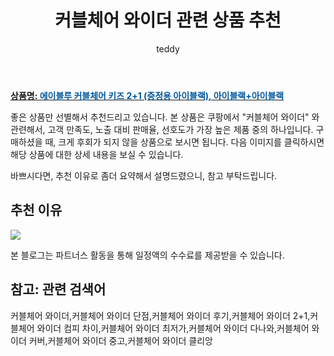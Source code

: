 ﻿---
layout: post
title:  "커블체어 와이더 관련 상품 추천"
author: teddy
categories: [ 가구/인테리어 ]
tags: [커블체어 와이더,커블체어 와이더 단점,커블체어 와이더 후기,커블체어 와이더 2+1,커블체어 와이더 컴피 차이,커블체어 와이더 최저가,커블체어 와이더 다나와,커블체어 와이더 커버,커블체어 와이더 중고,커블체어 와이더 클리앙]
image: https://static.coupangcdn.com/image/vendor_inventory/8c23/adcc8c8040d7d82de5194bf01fcb48272eb32e1a140f70d28bb53e614f5b.jpg 
description: "쿠팡에서 커블체어 와이더 관련 상품으로 가장 고객 선호도가 높은 제품 중 하나입니다."
---

<a href="https://link.coupang.com/re/AFFSDP?lptag=AF5184500&pageKey=4328931467&itemId=5050368843&vendorItemId=73350623542&traceid=V0-153-7bae228e23f44a4a"><b>상품명: <font color='#01579B'>에이블루 커블체어 키즈 2+1 (증정용 아이블랙), 아이블랙+아이블랙</font></b></a>

좋은 상품만 선별해서 추천드리고 있습니다.
본 상품은 쿠팡에서 "커블체어 와이더" 와 관련해서, 고객 만족도, 노출 대비 판매율, 선호도가 가장 높은 제품 중의 하나입니다.
구매하셨을 때, 크게 후회가 되지 않을 상품으로 보시면 됩니다. 
다음 이미지를 클릭하시면 해당 상품에 대한 상세 내용을 보실 수 있습니다.

바쁘시다면, 추천 이유로 좀더 요약해서 설명드렸으니, 참고 부탁드립니다.

## 추천 이유 

<a href="https://link.coupang.com/re/AFFSDP?lptag=AF5184500&pageKey=4328931467&itemId=5050368843&vendorItemId=73350623542&traceid=V0-153-7bae228e23f44a4a"><img src="https://thumbnail7.coupangcdn.com/thumbnails/remote/q89/image/vendor_inventory/2b03/0277bd6427a58ba2a4c6323a007324a523c37786c0c9ee8ad2ea18a9f1fd.jpg"></a> 

본 블로그는 파트너스 활동을 통해 일정액의 수수료를 제공받을 수 있습니다.

## 참고: 관련 검색어    
커블체어 와이더,커블체어 와이더 단점,커블체어 와이더 후기,커블체어 와이더 2+1,커블체어 와이더 컴피 차이,커블체어 와이더 최저가,커블체어 와이더 다나와,커블체어 와이더 커버,커블체어 와이더 중고,커블체어 와이더 클리앙